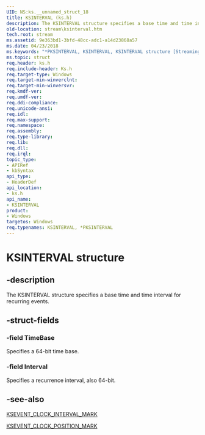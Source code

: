 ```yaml
---
UID: NS:ks.__unnamed_struct_18
title: KSINTERVAL (ks.h)
description: The KSINTERVAL structure specifies a base time and time interval for recurring events.
old-location: stream\ksinterval.htm
tech.root: stream
ms.assetid: 9e363bd1-3bfd-48cc-adc1-a14d23868a57
ms.date: 04/23/2018
ms.keywords: "*PKSINTERVAL, KSINTERVAL, KSINTERVAL structure [Streaming Media Devices], PKSINTERVAL, PKSINTERVAL structure pointer [Streaming Media Devices], ks-struct_56fded71-9af4-46a7-b872-1660582179ad.xml, ks/KSINTERVAL, ks/PKSINTERVAL, stream.ksinterval"
ms.topic: struct
req.header: ks.h
req.include-header: Ks.h
req.target-type: Windows
req.target-min-winverclnt: 
req.target-min-winversvr: 
req.kmdf-ver: 
req.umdf-ver: 
req.ddi-compliance: 
req.unicode-ansi: 
req.idl: 
req.max-support: 
req.namespace: 
req.assembly: 
req.type-library: 
req.lib: 
req.dll: 
req.irql: 
topic_type:
- APIRef
- kbSyntax
api_type:
- HeaderDef
api_location:
- ks.h
api_name:
- KSINTERVAL
product:
- Windows
targetos: Windows
req.typenames: KSINTERVAL, *PKSINTERVAL
---
```


# KSINTERVAL structure


## -description


The KSINTERVAL structure specifies a base time and time interval for recurring events.


## -struct-fields




### -field TimeBase

Specifies a 64-bit time base.


### -field Interval

Specifies a recurrence interval, also 64-bit.


## -see-also




<a href="https://msdn.microsoft.com/library/windows/hardware/ff561805">KSEVENT_CLOCK_INTERVAL_MARK</a>



<a href="https://msdn.microsoft.com/library/windows/hardware/ff561811">KSEVENT_CLOCK_POSITION_MARK</a>
 

 


